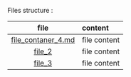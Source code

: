 
Files structure :

file | content
|:---:|:---|
[file_contaner_4.md](file_contaner_4.md) | file content |
[file_2](file_2) | file content 
[file_3](file_3) | file content  
